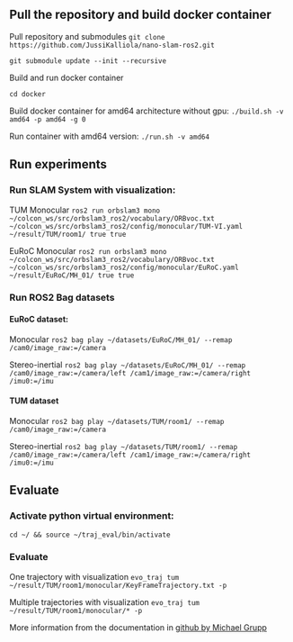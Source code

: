 ## Pull the repository and build docker container

Pull repository and submodules
`git clone https://github.com/JussiKalliola/nano-slam-ros2.git`

`git submodule update --init --recursive`


Build and run docker container

`cd docker`

Build docker container for amd64 architecture without gpu:
`./build.sh -v amd64 -p amd64 -g 0`

Run container with amd64 version:
`./run.sh -v amd64`

## Run experiments

### Run SLAM System with visualization:

TUM Monocular
`ros2 run orbslam3 mono ~/colcon_ws/src/orbslam3_ros2/vocabulary/ORBvoc.txt ~/colcon_ws/src/orbslam3_ros2/config/monocular/TUM-VI.yaml ~/result/TUM/room1/ true true`

EuRoC Monocular
`ros2 run orbslam3 mono ~/colcon_ws/src/orbslam3_ros2/vocabulary/ORBvoc.txt ~/colcon_ws/src/orbslam3_ros2/config/monocular/EuRoC.yaml ~/result/EuRoC/MH_01/ true true`


### Run ROS2 Bag datasets

#### EuRoC dataset:

Monocular
`ros2 bag play ~/datasets/EuRoC/MH_01/ --remap /cam0/image_raw:=/camera`

Stereo-inertial
`ros2 bag play ~/datasets/EuRoC/MH_01/ --remap /cam0/image_raw:=/camera/left /cam1/image_raw:=/camera/right /imu0:=/imu`  

#### TUM dataset

Monocular
`ros2 bag play ~/datasets/TUM/room1/ --remap /cam0/image_raw:=/camera`

Stereo-inertial
`ros2 bag play ~/datasets/TUM/room1/ --remap /cam0/image_raw:=/camera/left /cam1/image_raw:=/camera/right /imu0:=/imu`

## Evaluate

### Activate python virtual environment:

`cd ~/ && source ~/traj_eval/bin/activate`

### Evaluate

One trajectory with visualization
`evo_traj tum ~/result/TUM/room1/monocular/KeyFrameTrajectory.txt -p`

Multiple trajectories with visualization
`evo_traj tum ~/result/TUM/room1/monocular/* -p`

More information from the documentation in [github by Michael Grupp](https://github.com/MichaelGrupp/evo/wiki/evo_traj)
